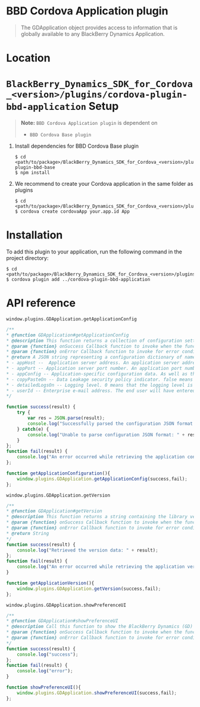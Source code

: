 BBD Cordova Application plugin
==============================
> The GDApplication object provides access to information that is globally available to any BlackBerry Dynamics Application.

Location
========
`BlackBerry_Dynamics_SDK_for_Cordova_<version>/plugins/cordova-plugin-bbd-application`
Setup
=====
> __Note:__ `BBD Cordova Application plugin` is dependent on
> * `BBD Cordova Base plugin`

1. Install dependencies for BBD Cordova Base plugin
    ```
    $ cd <path/to/package>/BlackBerry_Dynamics_SDK_for_Cordova_<version>/plugins/cordova-plugin-bbd-base
    $ npm install
    ```
2. We recommend to create your Cordova application in the same folder as plugins
    ```
    $ cd <path/to/package>/BlackBerry_Dynamics_SDK_for_Cordova_<version>/plugins
    $ cordova create cordovaApp your.app.id App
    ```
Installation
============
To add this plugin to your application, run the following command in the project directory:
```
$ cd <path/to/package>/BlackBerry_Dynamics_SDK_for_Cordova_<version>/plugins/cordovaApp
$ cordova plugin add ../cordova-plugin-bbd-application
```
API reference
=============

`window.plugins.GDApplication.getApplicationConfig`
```javascript
/**
* @function GDApplication#getApplicationConfig
* @description This function returns a collection of configuration settings. The settings will have been entered in the Good Control (GC) console, and retrieved by the BlackBerry Dynamics run-time.
* @param {function} onSuccess Callback function to invoke when the function returns successfully.
* @param {function} onError Callback function to invoke for error conditions.
* @return A JSON string representing a configuration dictionary of name/value pairs. Use the JSON.parse function to transform the data into a JavaScript object.
* - appHost -- 	Application server address. An application server address can be entered in the enterprise management console, in the application management user interface.
* - appPort -- Application server port number. An application port number can also be entered in the enterprise management console, in the application management user interface.
* - appConfig -- Application-specific configuration data. As well as the application server details, above, a free text can also be entered in the enterprise management console. Whatever was entered is passed through and made available to the application client here.
* - copyPasteOn -- Data Leakage security policy indicator. false means that enterprise security policies require that the end user must be prevented from taking any action that is classified as data loss or data leakage in the BlackBerry Dynamics Security Compliance Requirements document. true means that the above policy is not in effect, so the user is permitted to take those actions.
* - detailedLogsOn -- Logging level. 0 means that the logging level is low, and only minimal logs should be written. 1 means that the logging level is high, and detailed logs should be written. Detailed logs facilitate debugging of run-time issues. The BlackBerry Dynamics run-time will automatically adjust its logging according to the configured setting. The setting is present in the API so that the application can adjust its logging consistently with the run-time.
* - userId -- Enterprise e-mail address. The end user will have entered their e-mail address in the enterprise activation user interface when the application was run for the first time, during authorization processing. This will be the same as the e-mail address to which the access key was sent when the user was provisioned in the enterprise management console.
*/

function success(result) {
    try {
        var res = JSON.parse(result);
        console.log("Successfully parsed the configuration JSON format: " + res);
    } catch(e) {
        console.log("Unable to parse configuration JSON format: " + result);
    }
};
function fail(result) {
    console.log("An error occurred while retrieving the application configuration: " + result);
};

function getApplicationConfiguration(){
    window.plugins.GDApplication.getApplicationConfig(success,fail);
};
```

`window.plugins.GDApplication.getVersion`
```javascript
/**
* @function GDApplication#getVersion
* @description This function returns a string containing the library version in major.minor.build format.
* @param {function} onSuccess Callback function to invoke when the function returns successfully.
* @param {function} onError Callback function to invoke for error conditions.
* @return String
*/
function success(result) {
    console.log("Retrieved the version data: " + result);
};
function fail(result) {
    console.log("An error occurred while retrieving the application version: " + result);
}

function getApplicationVersion(){
    window.plugins.GDApplication.getVersion(success,fail);
};
```

`window.plugins.GDApplication.showPreferenceUI`
```javascript
/**
* @function GDApplication#showPreferenceUI
* @description Call this function to show the BlackBerry Dynamics (GD) preferences user interface (UI). This is the UI in which the end user sets any options that are applied by the library directly, without reference to the application. This includes, for example, changing their security password.  This function enables the GD preferences UI to be included in the application's own user interface.
* @param {function} onSuccess Callback function to invoke when the function returns successfully.
* @param {function} onError Callback function to invoke for error conditions.
*/
function success(result) {
    console.log("success");
};
function fail(result) {
    console.log("error");
}

function showPreferenceUI(){
    window.plugins.GDApplication.showPreferenceUI(success,fail);
};
```
